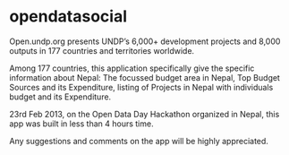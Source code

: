 opendatasocial
==============

Open.undp.org presents UNDP’s 6,000+ development projects and 8,000 outputs in 177 countries and territories worldwide.

Among 177 countries, this application specifically give the specific information about Nepal: The focussed budget area in Nepal, Top Budget Sources and its Expenditure, listing of Projects in Nepal with individuals budget and its Expenditure.   
    
23rd Feb 2013, on the Open Data Day Hackathon organized in Nepal, this app was built in less than 4 hours time.
        
Any suggestions and comments on the app will be highly appreciated.
